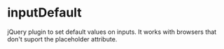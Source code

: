 inputDefault
============

jQuery plugin to set default values on inputs. It works with browsers that don't suport the placeholder attribute.
